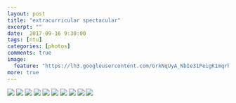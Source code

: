 ```yaml
---
layout: post
title: "extracurricular spectacular"
excerpt: ""
date:  2017-09-16 9:30:00
tags: [ntu]
categories: [photos]
comments: true
image:
  feature: "https://lh3.googleusercontent.com/GrkNqUyA_NbIe31PeigK1mqrhHuHj_smlLev2D01HlYKyq4FQMZ4xgPh3LJLdWespWsy2Rh7Su5sSGVCbimBfOn9cwYBAUFDyNP3zsTdEmbvi-YZQP7McDcg0gpan76NXOyxkhvVIWJPTKv_V3QG2TIO80zh6tbKevVxwUMlJRHOB8OaosDGuTk-lPcbErjcy_OLKdCbcLOGFDXHtiWf-DrVfNhTXCId43acsHaTXYlZ5qy2S_sPIjkl1npY1ruoX1u311K1dMYOY6NkHfRK-4vunrkyb9CgC-bgnpx57Ynm92X2oTyBNX66nfSmHuyPo19LEW5ZqXolbevVjecGqRhbh0SARkgkYN1f4TY2YZBe1NcUUgTFgPxSiBi1DA4MXcgk9IrydTZeAPTlGPqL7p3ri7rLYzdiTmwl0VE1XAOLraswg4fv0WgOdDAOb8Vq7fh-DqGBjvMivwAkeMpObHo6mIH-ZSHVYTz4cd94hxO08djAPDXxBVrPD5uaCrIMYtWRJmVw1fFsrRD-LoVwyWUw7dWQHOm8794ZBJpOXIVhKHtKmlyaBB1Rc84w7515d2uOZJadQeLL0_ZEjR3n9DGec24Uzs64M47xYZNvYsE_uHz7l_hL1hZiocyb0Hv7dlQXcYLV9JX5R0RjpMpVwgNg5wklTPCkDDs=w2406-h1606-no"
more: true
---
```


<img src="https://lh3.googleusercontent.com/nJ6I02cPw39tOCvUhZfQS5zC6qT89SF36uYzDjSFiXDPGOebU2g8iLqND_CF-nvY2owmL_3zG3HMQl5IZQISFEkn7feFBaDXn273nX7NYwVul3_sSuJtIA4K6BOLCU7pBepk1-HDP-JwSphWiZ3-gl34Yk-iUib_ykKCirZmtlMR0-CHI1G8hYTRU0Cz6oc0wh9Yx7hJ8b3gmJAMy-ZqfJPKhwEN2xDqisMkb8sbFALlwQsUOkad1QTN9MdU4AhchkDjAatygIQO3wbY785imYy_n6NE9i70Cjpu4V61fWsC_NRw4xNA2P5ixP6-RbolgKzZgF2vQr9hmTFUWD-axOWw-dRF60x0T4vHYir4DD2CbrAhzNlSKHbBrACUjsTx52fGw_2aRGHHsynA1L4FqXCQAFfADG5DabeD0bkNoM1q2TH5B_AF4vfcVmUnPOemzr5FOT7K36IVwsXHJ9y_bOcyb1WZHCZC4J6Djm7MUZfqecbVoicqySto0265IDTj059z50krb6cv9cux9rmcXabkEygcP2QNlSM1CqN6fyY7snYjvtAUWu3SdKUIdFNCmw0oasVTUJfQ4KeJ00jaiGUdP-qa5CaMUdv8H1t6szpV4B4XeJ7b2r6bY_Vyf2ixZ0AsbKfh__vtJnURpqvNzlS7dmxCjLxkk_U=w1412-h942-no">

<img src="https://lh3.googleusercontent.com/ZUIEllAWAYdPUcEXVRvcHkyPv8qqtTCWLq2NitGJG5pOwV-AQYipuV4ka3udngtFEMXBw3fcTQyUmjf_LStgFNDunui4McW-dJA_rnIeMJsBuIxvYJSAtsJy2MbzC3lfFBJOLGHAEFOE_MlEcbK3heorzMQSI98DcEa4M5mjTPomN9XxUjKoW0wgvncCgoCNeV_A8KjbUUAKz3didNbk1Ka6lcILy4a_SJYof1ggeXvfsxaA0NL5lVD8mrTNtFPcEozy_E1Ixtw1iTKaCWdKXaAJvhKk1m3Tbik8p8d-l42WjAhwH52UpQXILjuRcC3wCtyFj43tSIc78LJVrcqBDv8YfrULssQmB2vF3Hq6jacZQFTJWlIvGbPjZ-fMSRssCJ9bXznFQTpDr-w7Yp9lySHkWUx89uLNvI8jR501ZPRwg_4AZupxAFFiheOO2zDUYuqGDULeGNcThBSH-fALgO1ADiETPvjy6IT4Ksfl9iL2wxUBGCnbvz6kaiuzbyBUe9kGTBDxod90YHmtS3sosW2KmgbI9cxMCi9zQgND-h6ZOJ6JZts6GV9I6TW0UF9PA67iAJvhabeZDerSUbRNtTia5-_-eOAv8ydP8X1WHg=w1410-h942-no">

<img src="https://lh3.googleusercontent.com/zvVaskpY6g_6LMV_6FlTONR6YzHXAP1a_g_0W3WMEFqJ-syTKf58aAC1QWBV8D6PsSj3ZkSxNmnAAriVRMJIaOgTrmqklZde2ahUw1XGjlncsozz4dWzHpvyXBnyQ12iVyAxVR-yNKd2aecRCUYrbrUXC53SzKQKGoH-dggB9GjojC-M4ImZNzZE0x0ZEqicYAmzPJM44ScWgo3of9OYYKyF7zsqYPqjfeT44GIAnbZ9_iFjtaE2HsFISSCP_y-8b0GTtqqE6pJwwJbLksgE-3Oo_f-udUEBwFRcE9hMPZcBRSIXk35GRW91RZMx_hzZQb2XQC1HgqVkaQmW1IqouRAH3DisR8oOXMtEPL9Ji7V-LfcIOulbeey8C7FqOq3ZgD3XbLADvR1xQc5K5NzUysekKLR7IKYV_EZQjcC-QAflANXICUG90UwRKw8YmAZIiDBZ97G1-1X23GjfsXyb4ybDKB_PxiF9FzksyHqv-7ra5Cy5Qb-iRs_9Ioo8VXBLXu0HvHdO6xhOgl6FmrXXa9L7sioKskBqLDZFPkY3xxApm9MOZYDkCrYGAZqAkbU7A3O5zmLZYWIyiI7Y0cAgmIn8Hd-QVCrfD55fTTGvTA=w1412-h942-no">

<img src="https://lh3.googleusercontent.com/aC9x4cdaHPcyQ6ZjxSs8pee2KPgq70cjxEcGXDYm4ENrgy7qC5SieMViwXO_H7lDwAEKz_rT2hx4Qv5sKBg5AdMh3Nby6MJrn-Jx-oG2yYTr31EBP0PzYJKkp4NH4u8_kb27Q77B4-3VUuE-oQOoS9OxRYeeW2woxvMk1qfquXdpZKFNhmoF9NGCOoknIEPypyxMlMoVrAAdwlz3wLF_nA8XEzIDhIbz0pEVV5kIK45GqDC1o0yV5zCP6WsZkr0U9mgrfIa_Xs62rI2Qr4krSvtKKFz2OAsGHcBk9lXvtaylxwpluWojO90buWgK30uL_DVXrj3cSzEJ2P9m1KPKyaEQ_V_jR1vOQs1hT3vAOFoYC1equLIBFXiI9wFTDOV0nBSNnop9EOfshjOe9GPQj3_u6fqiWUdllBVw63SgKJvKWI8AGJe2gVedlG3WiRLrQFJQglBRa7hGsljvNe4unJGoK6eqA1OiyWuOxHFYqHTi2Ha_aFPgiaG5RyS0k6BEdKpLO83gFPYQGsHnhcMS3_LUy_WBKwn44fFTYH_dFk-EPoZt1WfNef_LUpYU2KHNUi7qN0ykRlUE-N-rwQR_jpYfXIQpb4IRRSgvbEdoTyeLljdR-k354XFBt6_lg8Qm_ofety6NEzn6GeCVcJ7ib8WI0waplmdO4SE=w1412-h942-no">

<img src="https://lh3.googleusercontent.com/KJgJi0yEbP0tRNhUm7BHXcmB3Pf24XjdB0-_weZHbjGLPwohdKITqgDSfYS6D5S6miYs_uOj9PsHaA94HCVetc6LD8NBao7cR0Jpui7DBXotSKb04O0InEX9RugvMF1tA_IDhpAZ7qdgQpm7PDb7pzzNFqQpxGpGptjAUJnlkbXIP5MFYa15fOJ4vZ75lE9wCroJ7CuVF-7PvueQacPmkhVe_Zfe__m6OZ8B1xTM0vUFDhcoUY96ZNWNbWeBZOWndOcTFib4iMFVoGEdVgF4UEWEQ4YY4NItib88i1s91bJktRupQnQlFklrbuEIzP-H1qQXd4MsZRA4l_ugVegCpLfYyubtDkuHEXzQ0NejmX4OPJbfMOAZqgTN0tIWen-FeEehlowJLpxZNGeffHS-to9od6vZidkw7cbDIM1NZyo7bSchFgIMXaN8LW3FEJPATeo_6VMabnmi6-kejCABcvrwQz5flAeFRcxsifJXvJSnj47M-XgTU4Q1cemrbEmMYQ3J949nSwW_F9eT7Xg-npkgp9_tfZgkMbGq8c2gISe5rQsSC9TH6EBd__KpiS3whkQgj19V2wX71MOZPPBrm4ZGWdOTUC3gw9XUeRs6Eg=w1410-h942-no">

<img src="https://lh3.googleusercontent.com/L-VpXa7E0ygJp3ej_V6R7q_BBSvSZGoVCvMVEjqPAuTPY8xYApBW3E_0hwPy2J1bf-luS3Po47I51bYTYV2T9q1Z8dfOO9XAdGFobVIWeY6sqaX9U3sO-zVtz3m482oEKjxacwXK8YbkR3GMbK5cz9j1H_6VVl40kJjkSqPSt7_uhe1nrPtAgRmw45orWJPsFGWevaaO-Ztj6sYGWO9bvac-WvawcoQoT6hKq3jK1BZ9psouD-IQqHZmw2BmZ4NclsRlT_TsUiBAPvNvfF0mnB3cjTnSUAqKKjDAQw9rKYXDlB5uVlJPbkFhvX7KL7ytKTgGtTm_1okmOC7HHdk9x39Q5PSak_z_6m-E1Qxv8LnOgJyxPOdcwUo5P8C5FQqO8nAl6uMqpbrJspQNGhURHRohhD-1-fakTiBN_UZMDj3x1ZpO95dSFXJPUuukSZV-nLvyE5pMgYXpds7i9QhlTSlWj6U9KBwxEexPVMjyNfmN5h8JhKcql6ZEX_StRaMpFOYBGyQ2RNXdCnT2xYIXCSukVYGulTkgdNPXdfQlssqfsuujY-qUTjoKVUfT6ZlhS3fKNgNM8OjRbEZpuldWkfqRpNfOiBW7O8p47I07-Q=w1412-h942-no">

<img src="hhttps://lh3.googleusercontent.com/F8AZiIqLfMg0gjDt7rqX1pwtNxRegj0dVARoP1eVagrJNAeFwMDcpQgKyrBWBt0FeYA5-MHX-HgjsI0t1hivARnZj5GYCzhsPbv_SOwRjyrYFouMMCP-sWpJtXGayCIs0BQ8s0x-6FftWUp0OQWguuXq__KdY6dVTosDRmllz6KsCNZxP6HjO2LorbCPLpbLGdj3lgb0IAgWPppfZ1ZdQWzT8EYlWUYy_xbOlEN0HSz-pxlEpAszEfEkORloPyOr7V2pompmH3Q686EJSOQFolwYcczQmNGVND-CJ5SR6XPQdKHwgEIKGvZLWyxkd41ZpZT3uXwlcRsMwTdlxwjkUxVBdZUTZf2jZKH4i32TYX1rZvzjLkLXpaRy98kiFdRJMaBDHuhmbp_Ad92WD-k46znT4Uz-FuqO5CP7dDOU0SNLE9X_2JtZP33mIu-IpwrYWiLjSoArkNtZAhg8BaNjUwTN8E7x_5jR9h3ylbm_sohf5Vf63--3nT2sh6PutUSNESb7s-8ZAOwuSvEwYpt6bSqIgNBhcvS7B26t7y4VnsMeuby-ftrvNQ9SuvfrBbFH-PnjoFoJuLTUszCDQUa6_Q7s_xoh4dhBClm0Fl5iSw=w1412-h942-no">

<img src="https://lh3.googleusercontent.com/OmB83f8s9lmrvT9rtp2RZREBuxLNnr4jHqTvT7PiE2KA3KPN-CumBPXvdvrMDqMcyGdOWXrH5JGhj9YMYxPLTds_lkKvyBfNWovLmr9qSVGSfydkxoeh2z2VgIQSGmLUeZyY_eaVdJzyain1qASnrK1X4QYlA8fIQe2wyAd4lXZsF67Jt1IF_vFJLGiQdk_Lze7lACTDCK4Rc_KrY9ZenxkVtk0DCWIt7Ow94v6ZeV1jAqqgCXaK8Z3aUvB7DILXnyCU3qi9ivvr2l6O_CTZzQBlgM95fQtXMl-AGZ-wbRQFoAKMH1FhosLg_hx0MyTtlLh2xg06uCzW5ts32b98avcz54NFlb6-L-_eUR3mZTEaMtVfRrm-OaXBNBdA3VFoiuMz91VU9O-VzrMOksMKlvXnGyGI3B9oGKvXXkZvFKBi_x3uPMuXhQ2n2m5uB5dwln4d_rNkvPgundV23KnAd2ZhXoHHXPTEmYgM8px8rZ0l-WGpwMGy3SUfWgL3t4C0DtByokhWYE0PDSf1RxB6vk65kp5FIQXuy5bl3Yst09Yf8C8g2g8fnavyt6ZcYD8w27XwX_BMoxz3-ajrSRPrZnLjHaevR5Gm0rL54c3WGQ=w1074-h1606-no">

<img src="https://lh3.googleusercontent.com/8C7t2UtVdZ9rCMY7LI4rM7uR30ZPsyh_TGukvFrzHzoZrIN47jWib2tKM4-O3VTXdTU6nyiOW81FVx1vS2uhw-F1ZMRyX6uznpelN0wqmljPF-tlqc89U1VfWoBkvjbzSyheUf1hoCTyACZ4ug9X8Curya27lm2z8_JP5BSXNFbks9AUxKTT39EJo3ZsmDTbGOFi5j6CZBMAuhIozghwOjpVWOCJJosErzbZuzSlyMMNLn61RnhYITfJVlyswJUgs9geec-1-640mSBMIbnhtmnBvbv_j_DRA9Mewj2mM3KG3znrb-mRSr1cZZF4gRrX1w-ZYYNXQMSZ31JHWdeeFvUjjtcRY1s14ZOveBGXeJYeaPhR6CJrOx1AaPOnu2YLQLMIKYHOIArT7-8ihJ19cyE9TOb1tdqFj8-_2Bo2OGlqrORfOY4Eo9D_yVUwbazO9OVWK6a1fTWVgk8KdonrnDgeeCP6QLWGJHlI2WuQhwT40-bSygCaNSlDi4ASt_-Z3_4UaH48GuFgpk4gmgY3q73aoMVLVRyVfckmp4dc91UeYxiGO0gYMbA05d9DYmZBmzR7prSn18jINvH8FRvW8ItD6SsOnBAT4avLndXCLw=w1074-h1606-no">

<img src="https://lh3.googleusercontent.com/uCYHDmMXOwUqZmPfJDtRHFCr1AvSRvxxQZo9itFpFEWUxXj4ubim24SKBQ9Y3rzquQjMi85893EywWhAa9h1BimoQ90XI50Uy1wcYuVLwbpdjIlDKWrIVvK_r4m8e32qw1PPGfR1vqYcfnMiYuEJ6mE_8ulbSrfzoXD3FYaGEishkQDcg76gRQYfpN5_80nPxuqmrp7OrS2t8AN3U5PjbtEZgzqA6EbU7tiqC8hZDF3N7m8l3Ys2TKYvSe6eO2VOPpOmdjXRRPwk0zKGjEv7wlws9MrQNKIiYmDg7LWnLMWBbL_OR3jN1_KZ90FUr_ueq-_hBb8wdKaSm_dbGn5rw3JA-wR56YBVbm_pO5SXUz0m1AQR6GvIODis0RwI2dsbwpG_qoStkcylj3kkjCrGzpg5LZ9qOG2ZszIl2oFkonRwNE8KuYLCtRI2QalUdH9pd6OBOES7TioIhJ87HWz5ayPXtwGqN3v5ifcecRqz-7Ox0LAIzolBiNwV_3-oSk4LRNwc38Ypzb2d_DDd4Q_kOxi7qhEDxJZYgfDZdIkwijKcCbU1SlK60cvw0eppX0_GPNGYv4t6Mlgi132TDuww7qMVHipblWX4utZfHS9hL_-NGxTD7abanz4FkmZ8efJU9mq7Wd2N0VZjgZM43O1YvSGF14Xp6OHREKs=w2410-h1606-no">